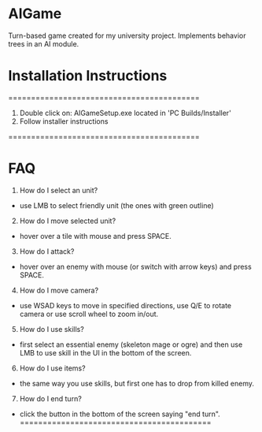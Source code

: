 # AIGame
Turn-based game created for my university project. Implements behavior trees in an AI module.

# Installation Instructions
==========================================
1. Double click on: AIGameSetup.exe located in 'PC Builds/Installer'
2. Follow installer instructions

==========================================
# FAQ
1. How do I select an unit?
- use LMB to select friendly unit (the ones with green outline)
2. How do I move selected unit?
- hover over a tile with mouse and press SPACE.
3. How do I attack?
- hover over an enemy with mouse (or switch with arrow keys) and press SPACE.
4. How do I move camera?
- use WSAD keys to move in specified directions, use Q/E to rotate camera or use scroll wheel to zoom in/out.
5. How do I use skills?
- first select an essential enemy (skeleton mage or ogre) and then use LMB to use skill in the UI in the bottom of the screen.
6. How do I use items?
- the same way you use skills, but first one has to drop from killed enemy.
7. How do I end turn?
- click the button in the bottom of the screen saying "end turn".
==========================================
